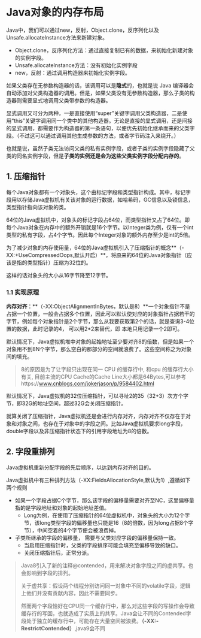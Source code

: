 # Java对象的内存布局

Java中，我们可以通过new，反射，Object.clone，反序列化以及Unsafe.allocateInstance方法来新建对象。

- Object.clone，反序列化方法：通过直接复制已有的数据，来初始化新建对象的实例字段。
- Unsafe.allocateInstance方法：没有初始化实例字段
- new，反射：通过调用构造器来初始化实例字段。

如果父类存在无参数构造器的话，该调用可以是**隐式**的，也就是说 Java 编译器会自动添加对父类构造器的调用。但是，如果父类没有无参数构造器，那么子类的构造器则需要显式地调用父类带参数的构造器。

显式调用又可分为两种，一是直接使用“super”关键字调用父类构造器，二是使用“this”关键字调用同一个类中的其他构造器。无论是直接的显式调用，还是间接的显式调用，都需要作为构造器的第一条语句，以便优先初始化继承而来的父类字段。（不过这可以通过调用其他生成参数的方法，或者字节码注入来绕开。）

也就是说，虽然子类无法访问父类的私有实例字段，或者子类的实例字段隐藏了父类的同名实例字段，但是**子类的实例还是会为这些父类实例字段分配内存的**。

## 1. 压缩指针

每个Java对象都有一个对象头，这个由标记字段和类型指针构成。其中，标记字段用以存储Java虚拟机有关该对象的运行数据，如哈希码，GC信息以及锁信息，类型指针指向该对象的类。

64位的Java虚拟机中，对象头的标记字段占64位，而类型指针又占了64位。即每个Java对象在内存中的额外开销就是16个字节。以Integer类为例，仅有一个int类型的私有字段，占4个字节。因此每个Integer对象的额外内存至少是int的5倍。

为了减少对象的内存使用量，64位的Java虚拟机引入了压缩指针的概念**（-XX:+UseCompressedOops,默认开启）**，将原来的64位的Java对象指针（应该是指的类型指针）压缩为32位的。

这样的话对象头的大小从16字节降至12字节。

### 1.1 实现原理

**内存对齐**：**（-XX:ObjectAlignmentInBytes，默认是8）**一个对象指针不是占据一个位置，一般会占据多个位置，因此可以默认使对应的对象指针占据若干的字节，例如每个对象指针是2个字节，那么从我要获取第2个的话，就是查询3-4位置的数据，此时记录的4， 可以用2*2来替代，即 本地只用记录一个2即可。

默认情况下，Java虚拟机堆中对象的起始地址至少要对齐8的倍数，但是如果一个对象用不到8N个字节，那么空白的那部分的空间就浪费了。这些空间称之为对象间的填充。

> 8的原因是为了让字段只出现在同一 CPU 的缓存行中, 和cpu 的缓存行大小有关, 目前主流的CPU Cache的Cache Line大小都是64Bytes,可以参考https://www.cnblogs.com/jokerjason/p/9584402.html

默认情况下，Java虚拟机的32位压缩指针，可以寻址2的35（32+3）次方个字节，即32G的地址空间，超过32G会关闭压缩指针。

就算关闭了压缩指针，Java虚拟机还是会进行内存对齐，内存对齐不仅存在于对象和对象之间，也存在于对象中的字段之间。比如Java虚拟机要求long字段，double字段以及非压缩指针状态下的引用字段地址为8的倍数。

## 2. 字段重排列

Java虚拟机重新分配字段的先后顺序，以达到内存对齐的目的。

Java虚拟机中有三种排列方法（-XX:FieldsAllocationStyle,默认为1）,遵循如下两个规则

- 如果一个字段占据C个字节，那么该字段的偏移量需要对齐至NC，这里偏移量指的是字段地址和对象的起始地址差值。
  - Long为例，在使用了压缩指针的64位虚拟机中，对象头的大小为12个字节，该long类型字段的偏移量也只能是16（8的倍数，因为long占据8个字节），中间空着的4个字节便会被浪费掉。
- 子类所继承的字段的偏移量， 需要与父类对应字段的偏移量保持一致。
  - 当启用压缩指针时，父类的字段排序可能会填充至偏移导致的缺口。
  - 关闭压缩指针后，正常分派。

> Java8引入了新的注释@contended，用来解决对象字段之间的虚共享。也会影响到字段的排列。
>
> 关于虚共享：假设两个线程分别访问同一对象中不同的volatile字段，逻辑上他们并没有贡献内容，因此不需要同步。
>
> 然而两个字段恰好在CPU同一个缓存行中，那么对这些字段的写操作会导致缓存行的写回，也就造成了实质上的共享。Java会让不同的Contended字段处于独立的缓存行中，可能存在大量空间被浪费。**（-XX:-RestrictContended）**,java9会不同



